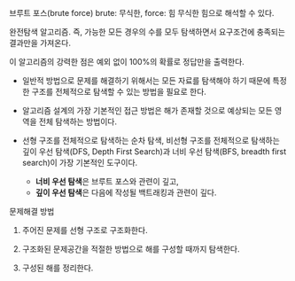 브루트 포스(brute force)
brute: 무식한, force: 힘   무식한 힘으로 해석할 수 있다.

완전탐색 알고리즘. 즉, 가능한 모든 경우의 수를 모두 탐색하면서 요구조건에 충족되는 결과만을 가져온다.

이 알고리즘의 강력한 점은 예외 없이 100%의 확률로 정답만을 출력한다.

   - 일반적 방법으로 문제를 해결하기 위해서는 모든 자료를 탐색해야 하기 때문에 특정한 구조를 전체적으로 탐색할 수 있는 방법을 필요로 한다.

   - 알고리즘 설계의 가장 기본적인 접근 방법은 해가 존재할 것으로 예상되는 모든 영역을 전체 탐색하는 방법이다.

   - 선형 구조를 전체적으로 탐색하는 순차 탐색,
     비선형 구조를 전체적으로 탐색하는 깊이 우선 탐색(DFS, Depth First Search)과
     너비 우선 탐색(BFS, breadth first search)이 가장 기본적인 도구이다.
     - **너비 우선 탐색**은 브루트 포스와 관련이 깊고,
     - **깊이 우선 탐색**은 다음에 작성될 백트래킹과 관련이 깊다.

문제해결 방법
 1. 주어진 문제를 선형 구조로 구조화한다.

 2. 구조화된 문제공간을 적절한 방법으로 해를 구성할 때까지 탐색한다.

 3. 구성된 해를 정리한다.